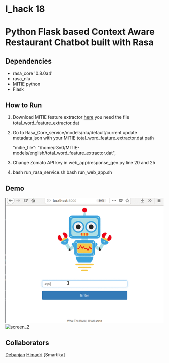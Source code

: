 # I_hack 18
# Python Flask based Context Aware Restaurant Chatbot built with Rasa


## Dependencies

- rasa_core '0.8.0a4'
- rasa_nlu
- MITIE python
- Flask

## How to Run

1. Download MITIE feature extractor [here](https://github.com/mit-nlp/MITIE/releases/download/v0.4/MITIE-models-v0.2.tar.bz2) you need the file total_word_feature_extractor.dat

2. Go to Rasa_Core_service/models/nlu/default/current
update metadata.json with your MITIE total_word_feature_extractor.dat path

    "mitie_file": "/home/r3v0/MITIE-models/english/total_word_feature_extractor.dat",

3. Change Zomato API key in web_app/response_gen.py line 20 and 25

4.
    bash run_rasa_service.sh
    bash run_web_app.sh


## Demo

![screen_1](imgs/screen_1.gif)
![screen_2](imgs/screen_2.gif)

## Collaborators

[Debanjan](https://github.com/debanjanxy)
[Himadri](https://github.com/pheonix123)
[Smartika]
